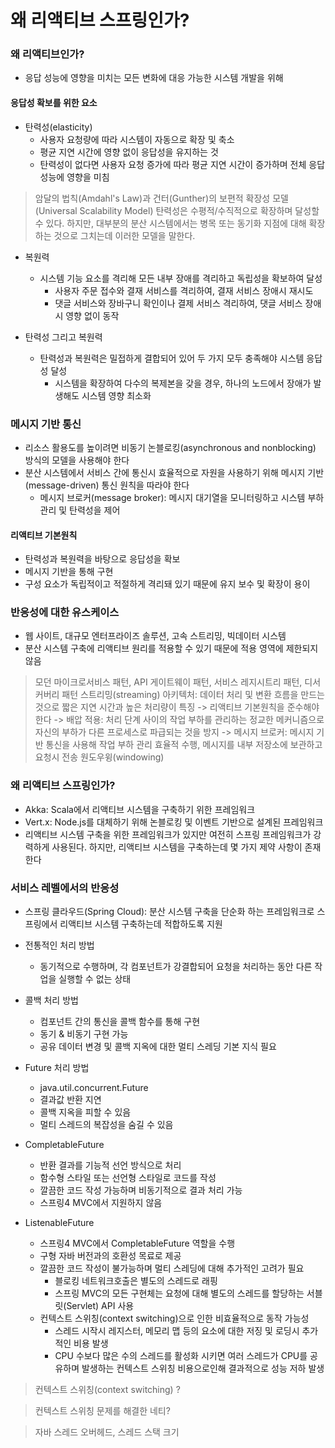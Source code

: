 # 왜 리액티브 스프링인가?
### 왜 리액티브인가?
* 응답 성능에 영향을 미치는 모든 변화에 대응 가능한 시스템 개발을 위해

#### 응답성 확보를 위한 요소
* 탄력성(elasticity)
    * 사용자 요청량에 따라 시스템이 자동으로 확장 및 축소
    * 평균 지연 시간에 영향 없이 응답성을 유지하는 것 
    * 탄력성이 없다면 사용자 요청 증가에 따라 평균 지연 시간이 증가하며 전체 응답 성능에 영향을 미침
       
> 암달의 법칙(Amdahl's Law)과 건터(Gunther)의 보편적 확장성 모델(Universal Scalability Model)
> 탄력성은 수평적/수직적으로 확장하며 달성할 수 있다. 하지만, 대부분의 분산 시스템에서는 병목 또는 동기화 지점에 대해 확장하는 것으로 그치는데 이러한 모델을 말한다.
   
* 복원력
    * 시스템 기능 요소를 격리해 모든 내부 장애를 격리하고 독립성을 확보하여 달성
        * 사용자 주문 접수와 결재 서비스를 격리하여, 결재 서비스 장애시 재시도
        * 댓글 서비스와 장바구니 확인이나 결제 서비스 격리하여, 댓글 서비스 장애시 영향 없이 동작

* 탄력성 그리고 복원력
    * 탄력성과 복원력은 밀접하게 결합되어 있어 두 가지 모두 충족해야 시스템 응답성 달성
        * 시스템을 확장하여 다수의 복제본을 갖을 경우, 하나의 노드에서 장애가 발생해도 시스템 영향 최소화
       
### 메시지 기반 통신
* 리소스 활용도를 높이려면 비동기 논블로킹(asynchronous and nonblocking) 방식의 모델을 사용해야 한다
* 분산 시스템에서 서비스 간에 통신시 효율적으로 자원을 사용하기 위해 메시지 기반(message-driven) 통신 원칙을 따라야 한다
    * 메시지 브로커(message broker): 메시지 대기열을 모니터링하고 시스템 부하 관리 및 탄력성을 제어

#### 리액티브 기본원칙
* 탄력성과 복원력을 바탕으로 응답성을 확보 
* 메시지 기반을 통해 구현
* 구성 요소가 독립적이고 적절하게 격리돼 있기 때문에 유지 보수 및 확장이 용이

### 반응성에 대한 유스케이스
* 웹 사이트, 대규모 엔터프라이즈 솔루션, 고속 스트리밍, 빅데이터 시스템
* 분산 시스템 구축에 리액티브 원리를 적용할 수 있기 때문에 적용 영역에 제한되지 않음

> 모던 마이크로서비스 패턴, API 게이트웨이 패턴, 서비스 레지시트리 패턴, 디서커버리 패턴
> 스트리밍(streaming) 아키텍처: 데이터 처리 및 변환 흐름을 만드는 것으로 짧은 지연 시간과 높은 처리량이 특징
  -> 리액티브 기본원칙을 준수해야 한다
  -> 배압 적용: 처리 단계 사이의 작업 부하를 관리하는 정교한 메커니즘으로 자신의 부하가 다른 프로세스로 파급되는 것을 방지
  -> 메시지 브로커: 메시지 기반 통신을 사용해 작업 부하 관리 효율적 수행, 메시지를 내부 저장소에 보관하고 요청시 전송
> 원도우윙(windowing)

### 왜 리액티브 스프링인가? 
* Akka: Scala에서 리액티브 시스템을 구축하기 위한 프레임워크 
* Vert.x: Node.js를 대체하기 위해 논블로킹 및 이벤트 기반으로 설계된 프레임워크
* 리액티브 시스템 구축을 위한 프레임워크가 있지만 여전히 스프링 프레임워크가 강력하게 사용된다. 하지만, 리액티브 시스템을 구축하는데 몇 가지 제약 사항이 존재한다
  
### 서비스 레벨에서의 반응성
* 스프링 클라우드(Spring Cloud): 분산 시스템 구축을 단순화 하는 프레임워크로 스프링에서 리액티브 시스템 구축하는데 적합하도록 지원 
* 전통적인 처리 방법
    * 동기적으로 수행하며, 각 컴포넌트가 강결합되어 요청을 처리하는 동안 다른 작업을 실행할 수 없는 상태 
    
* 콜백 처리 방법
    * 컴포넌트 간의 통신을 콜백 함수를 통해 구현
    * 동기 & 비동기 구현 가능
    * 공유 데이터 변경 및 콜백 지옥에 대한 멀티 스레딩 기본 지식 필요
      
* Future 처리 방법
    * java.util.concurrent.Future
    * 결과값 반환 지연
    * 콜백 지옥을 피할 수 있음
    * 멀티 스레드의 복잡성을 숨길 수 있음
      
* CompletableFuture
    * 반환 결과를 기능적 선언 방식으로 처리
    * 함수형 스타일 또는 선언형 스타일로 코드를 작성
    * 깔끔한 코드 작성 가능하며 비동기적으로 결과 처리 가능 
    * 스프링4 MVC에서 지원하지 않음
      
* ListenableFuture
    * 스프링4 MVC에서 CompletableFuture 역할을 수행 
    * 구형 자바 버전과의 호환성 목료로 제공
    * 깔끔한 코드 작성이 불가능하며 멀티 스레딩에 대해 추가적인 고려가 필요
        * 블로킹 네트워크호출은 별도의 스레드로 래핑
        * 스프링 MVC의 모든 구현체는 요청에 대해 별도의 스레드를 할당하는 서블릿(Servlet) API 사용 
    * 컨텍스트 스위칭(context switching)으로 인한 비효율적으로 동작 가능성
        * 스레드 시작시 레지스터, 메모리 맵 등의 요소에 대한 저징 및 로딩시 추가적인 비용 발생 
        * CPU 수보다 많은 수의 스레드를 활성화 시키면 여러 스레드가 CPU를 공유하며 발생하는 컨텍스트 스위칭 비용으로인해 결과적으로 성능 저하 발생

> 컨텍스트 스위칭(context switching) ?

> 컨텍스트 스위칭 문제를 해결한 네티?

> 자바 스레드 오버헤드, 스레드 스택 크기

